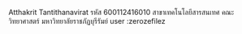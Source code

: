 Atthakrit Tantithanavirat
รหัส 600112416010
สาขาเทคโนโลยีสารสนเทศ
คณะวิทยาศาสตร์
มหาวิทยาลัยราชภัฏบุรีรัมย์
user :zerozefilez